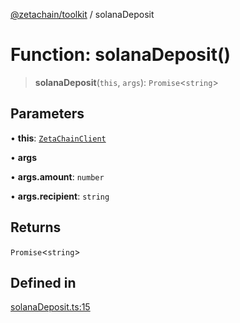 [@zetachain/toolkit](toolkit/index.md) / solanaDeposit

# Function: solanaDeposit()

> **solanaDeposit**(`this`, `args`): `Promise`\<`string`\>

## Parameters

• **this**: [`ZetaChainClient`](toolkit/Class.ZetaChainClient.md)

• **args**

• **args.amount**: `number`

• **args.recipient**: `string`

## Returns

`Promise`\<`string`\>

## Defined in

[solanaDeposit.ts:15](https://github.com/zeta-chain/toolkit/blob/542ef856894da0ed38ef2a757d2c0d70c2bb020d/packages/client/src/solanaDeposit.ts#L15)
